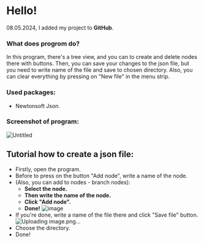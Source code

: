 # Hello!
08.05.2024, I added my project to **GitHub**.

### What does progrom do?
In this program, there's a tree view, and you can to create and delete nodes there with buttons. Then, you can save your changes to the json file, but you need to write name of the file and save to chosen directory. Also, you can clear everything by pressing on "New file" in the menu strip.

### Used packages:
- Newtonsoft Json.

### Screenshot of program:
![Untitled](https://github.com/MaxDubinsky/json-manager/assets/112071690/6d618d22-a044-48a4-ba21-e2de8a4ab301)



## Tutorial how to create a json file:
- Firstly, open the program.
- Before to press on the button "Add node", write a name of the node.
- (Also, you can add to nodes - branch nodes):
    - **Select the node.**
    - **Then write the name of the node.**
    - **Click "Add node".**
    - **Done!**
  ![image](https://github.com/MaxDubinsky/json-manager/assets/112071690/b616dc96-d499-41cf-a6ba-a4295a60633b)
- If you're done, write a name of the file there and click "Save file" button.![Uploading image.png…]()
- Choose the directory.
- Done!
